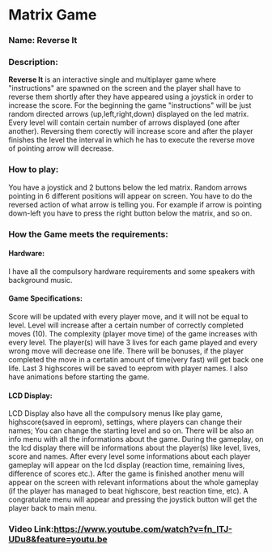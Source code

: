 # Matrix Game  
### Name: Reverse It  
### Description:
**Reverse It** is an interactive single and multiplayer game where "instructions" are spawned on the screen and the player shall
have to reverse them shortly after they have appeared using a joystick in order to increase the score. For the beginning the game "instructions"
will be just random directed arrows (up,left,right,down) displayed on the led matrix. Every level will contain certain number
of arrows displayed (one after another). Reversing them corectly will increase score and after the player finishes the level 
the interval in which he has to execute the reverse move of pointing arrow will decrease.

### How to play: 
You have a joystick and 2 buttons below the led matrix. Random arrows pointing in 6 different positions will appear on screen. You have to do the reversed action of what arrow is telling you. For example if arrow is pointing down-left you have to press the right  button below the matrix, and so on.


### How the Game meets the requirements:
#### Hardware: 
I have all the compulsory hardware requirements and some speakers with background music.
#### Game Specifications: 
Score will be updated with every player move, and it will not be equal to level. Level will increase
after a certain number of correctly completed moves (10). The complexity (player move time) of the game increases with every level.
The player(s) will have 3 lives for each game played and every wrong move will decrease one life. There will be bonuses, if
the player completed the move in a certatin amount of time(very fast) will get back one life. Last 3 highscores will be saved
to eeprom with player names. I also have animations before starting the game.

#### LCD Display: 
LCD Display also have all the compulsory menus like play game, highscore(saved in eeprom), settings, 
where players can change their names; You can change the starting level and so on. There will be
also an info menu with all the informations about the game. During the gameplay, on the lcd display there will be informations about the player(s) like level, lives, score and names. After every level some informations about each player gameplay will appear on the lcd display (reaction time, remaining lives, difference of scores etc.). After the game is finished another menu will appear on the screen with relevant informations about the whole gameplay (if the player has managed to beat highscore, best reaction time, etc). A congratulate menu will appear and pressing the joystick button will get the player back to main menu.

### Video Link:https://www.youtube.com/watch?v=fn_ITJ-UDu8&feature=youtu.be

